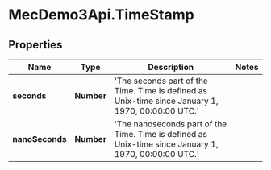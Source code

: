 # MecDemo3Api.TimeStamp

## Properties
Name | Type | Description | Notes
------------ | ------------- | ------------- | -------------
**seconds** | **Number** | &#39;The seconds part of the Time. Time is defined as Unix-time since January 1, 1970, 00:00:00 UTC.&#39; | 
**nanoSeconds** | **Number** | &#39;The nanoseconds part of the Time. Time is defined as Unix-time since January 1, 1970, 00:00:00 UTC.&#39; | 


